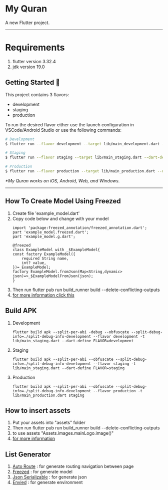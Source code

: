 # My Quran

A new Flutter project.

---

# Requirements
1. flutter version 3.32.4
2. jdk version 19.0

## Getting Started 🚀

This project contains 3 flavors:

- development
- staging
- production

To run the desired flavor either use the launch configuration in VSCode/Android Studio or use the following commands:

```sh
# Development
$ flutter run --flavor development --target lib/main_development.dart --dart-define FLAVOR=development

# Staging
$ flutter run --flavor staging --target lib/main_staging.dart --dart-define FLAVOR=staging

# Production
$ flutter run --flavor production --target lib/main_production.dart --dart-define FLAVOR=production
```

_\*My Quran works on iOS, Android, Web, and Windows._

---

## How To Create Model Using Freezed

1. Create file 'example_model.dart'
2. Copy code below and change with your model
    ```
    import 'package:freezed_annotation/freezed_annotation.dart';
    part 'example_model.freezed.dart';
    part 'example_model.g.dart';

    @freezed 
    class ExampleModel with _$ExampleModel{
    const factory ExampleModel({
        required String name,
        int? value,
    })=_ExampleModel;
    factory ExampleModel.fromJson(Map<String,dynamic> json)=>_$ExampleModelFromJson(json);
    }
    ```
3. Then run flutter pub run build_runner build --delete-conflicting-outputs
4. [for more information click this][freezed]

## Build APK

1. Development 
    ```
    flutter build apk --split-per-abi -debug --obfuscate --split-debug-info=./split-debug-info-development --flavor development -t lib/main_staging.dart --dart-define FLAVOR=development
    ```

2. Staging 
    ```
    flutter build apk --split-per-abi --obfuscate --split-debug-info=./split-debug-info-development --flavor staging -t lib/main_staging.dart --dart-define FLAVOR=staging
    ```

3. Production
    ```
    flutter build apk --split-per-abi --obfuscate --split-debug-info=./split-debug-info-development --flavor production -t lib/main_production.dart staging
    ```

## How to insert assets
1. Put your assets into "assets" folder
2. Then run flutter pub run build_runner build --delete-conflicting-outputs
3. to use assets "Assets.images.mainLogo.image()"
4. [for more information](https://pub.dev/packages/flutter_gen_runner)

## List Generator
1. [Auto Route][auto_route] : for generate routing navigation between page
2. [Freezed][freezed] : for generate model
3. [Json Serializable][json_serializable] : for generate json
4. [Envied][envied] : for generate environment

[auto_route]: https://pub.dev/packages/auto_route
[freezed]: https://pub.dev/packages/freezed
[envied]: https://pub.dev/packages/envied
[json_serializable]: https://pub.dev/packages/json_serializable